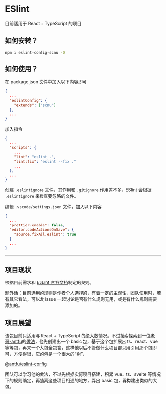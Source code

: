# ESlint

目前适用于 React + TypeScript 的项目

## 如何安转？

```bash
npm i eslint-config-scnu -D
```

## 如何使用？

在 package.json 文件中加入以下内容即可

```json
{
  ...
  "eslintConfig": {
    "extends": ["scnu"]
  },
  ...
}
```

加入指令

```json
{
  ...
  "scripts": {
    ...
    "lint": "eslint .",
    "lint:fix": "eslint --fix ."
    ...
  },
  ...
}
```

创建 `.eslintignore` 文件，其作用和 `.gitignore` 作用差不多，ESlint 会根据 `.eslintignore` 来检查要忽略的文件。

编辑 `.vscode/settings.json` 文件，加入以下内容

```json
{
  ...
  "prettier.enable": false,
  "editor.codeActionsOnSave": {
    "source.fixAll.eslint": true
  }
  ...
}
```

---

## 项目现状

根据目前需求和 [ESLint 官方文档](https://eslint.bootcss.com/docs/rules/)制定的规则。

题外话：目前选用的规则是作者个人选择的，有着一定的主观性，团队使用时，若有其它看法，可以发 issue 一起讨论是否有什么规则无用，或是有什么规则需要添加的。

## 项目展望

该包目前只适用与 React + TypeScript 的绝大数情况。不过搜索探索到一位[老哥-antfu](https://github.com/antfu)的[做法](https://github.com/antfu/eslint-config)，他先创建出一个 basic 包，基于这个包扩展出 ts、react、vue 等等包，再来一个大包全包含，这样他以后不管做什么项目都只用引用那个包即可，方便得很，它的包是一个很大的“树”。

[@antfu/eslint-config](https://www.npmjs.com/package/@antfu/eslint-config)

团队可以学习他的做法，不过先根据实际项目搭建，积累 vue、ts、svelte 等情况下的规则确定，再抽离这些项目相通的地方，弄出 basic 包，再构建出类似的大包。
